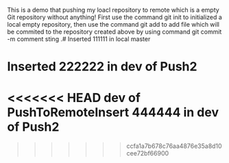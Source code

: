 ﻿This is a demo that pushing my loacl repository to remote which is a empty Git repository without anything!
First use the command git init to initialized a local empty repository,
then use the command git add <filename> to add file which will be commited to the repository created above by using command git commit -m comment sting <filename>.# Inserted 111111 in local master
# Inserted 222222 in dev of Push2
<<<<<<< HEAD
dev of PushToRemoteInsert 444444 in dev of Push2
=======
>>>>>>> ccfa1a7b678c76aa4876e35a8d10cee72bf66900
